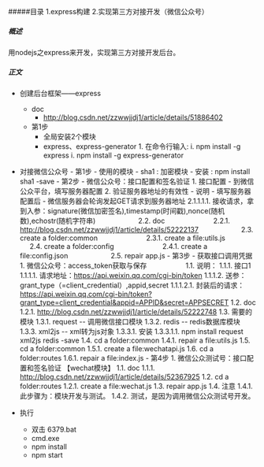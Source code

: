 #####目录
1.express构建
2.实现第三方对接开发（微信公众号）

##### 概述
用nodejs之express来开发，实现第三方对接开发后台。

##### 正文
- 创建后台框架——express
    - doc
        - http://blog.csdn.net/zzwwjjdj1/article/details/51886402
    - 第1步
        - 全局安装2个模块
        - express、express-generator
              1. 在命令行输入:
                i. npm install -g express
                i. npm install -g express-generator


- 对接微信公众号
      - 第1步
          - 使用的模块
          - sha1 : 加密模块
          - 安装 : npm install sha1 -save
      - 第2步
          - 微信公众号：接口配置和签名验证
                1. 接口配置
                      - 到微信公众平台，填写服务器配置
                2. 验证服务器地址的有效性
                      - 说明
                          - 填写服务器配置后
                                - 微信服务器会轮询发起GET请求到服务器地址
                                     2.1.1.1.1. 接收请求，拿到入参：signature(微信加密签名),timestamp(时间戳),nonce(随机数),echostr(随机字符串)
                      2.2. doc
                          2.2.1. http://blog.csdn.net/zzwwjjdj1/article/details/52222137
                      2.3. create a folder:common
                          2.3.1. create a file:utils.js
                      2.4. create a folder:config
                          2.4.1. create a file:config.json
                      2.5. repair app.js
      - 第3步
          - 获取接口调用凭据
              1. 微信公众号：access_token获取与保存
                    1.1. 说明：
                        1.1.1. 接口1
                            1.1.1.1. 请求地址：https://api.weixin.qq.com/cgi-bin/token
                            1.1.1.2. 送参：grant_type（=client_credential）,appid,secret
                                 1.1.1.2.1. 封装后的请求：https://api.weixin.qq.com/cgi-bin/token?grant_type=client_credential&appid=APPID&secret=APPSECRET
                    1.2. doc
                       1.2.1. http://blog.csdn.net/zzwwjjdj1/article/details/52222748
                    1.3. 需要的模块
                        1.3.1. request  -- 调用微信接口模块
                        1.3.2. redis    -- redis数据库模块
                        1.3.3. xml2js   -- xml转为js对象
                           1.3.3.1. 安装
                                1.3.3.1.1. npm install request xml2js redis -save
                    1.4. cd a folder:common
                       1.4.1. repair a file:utils.js
                    1.5. cd a folder:common
                       1.5.1. create a file:wechatapi.js
                    1.6. cd a folder:routes
                       1.6.1. repair a file:index.js
      - 第4步
          1. 微信公众测试号：接口配置和签名验证 【wechat模块】
                1.1. doc
                    1.1.1. http://blog.csdn.net/zzwwjjdj1/article/details/52367925
                1.2. cd a folder:routes
                    1.2.1. create a file:wechat.js
                1.3. repair app.js
                1.4. 注意
                    1.4.1. 此步骤为：模块开发与测试。
                    1.4.2. 测试，是因为调用微信公众测试号开发。

- 执行
   - 双击 6379.bat
   - cmd.exe
   - npm install
   - npm start
